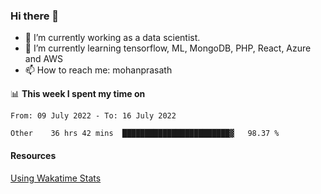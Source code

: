 ### Hi there 👋

- 🔭 I’m currently working as a data scientist.
- 🌱 I’m currently learning tensorflow, ML, MongoDB, PHP, React, Azure and AWS
- 📫 How to reach me: mohanprasath

📊 **This week I spent my time on**
<!--START_SECTION:waka-->

```text
From: 09 July 2022 - To: 16 July 2022

Other    36 hrs 42 mins  ████████████████████████▓   98.37 %
```

<!--END_SECTION:waka-->

#### Resources
[Using Wakatime Stats](https://github.com/marketplace/actions/waka-readme)
